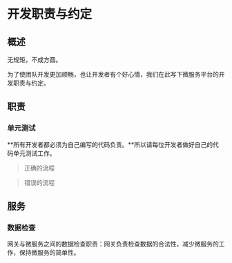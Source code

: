 开发职责与约定
====================

概述
---------------------

无规矩，不成方圆。

为了使团队开发更加顺畅，也让开发者有个好心情，我们在此写下微服务平台的开发职责与约定。

职责
---------------------

### 单元测试

**所有开发者都必须为自己编写的代码负责。**所以请每位开发者做好自己的代码单元测试工作。

> 正确的流程

> 错误的流程

服务
---------------------

### 数据检查

网关与微服务之间的数据检查职责：网关负责检查数据的合法性，减少微服务的工作，保持微服务的简单性。
